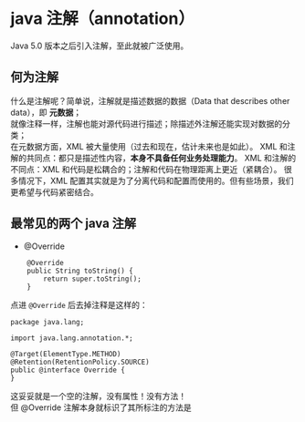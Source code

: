 # java 注解（annotation）
Java 5.0 版本之后引入注解，至此就被广泛使用。

## 何为注解
什么是注解呢？简单说，注解就是描述数据的数据（Data that describes other data），即 **元数据**；     
就像注释一样，注解也能对源代码进行描述；除描述外注解还能实现对数据的分类；        
在元数据方面，XML 被大量使用（过去和现在，估计未来也是如此）。
XML 和注解的共同点：都只是描述性内容，**本身不具备任何业务处理能力**。
XML 和注解的不同点：XML 和代码是松耦合的；注解和代码在物理距离上更近（紧耦合）。
很多情况下，XML 配置其实就是为了分离代码和配置而使用的。但有些场景，我们更希望与代码紧密结合。

## 最常见的两个 java 注解
- @Override
```
    @Override
    public String toString() {
        return super.toString();
    }
```
点进 `@Override` 后去掉注释是这样的：
```
package java.lang;

import java.lang.annotation.*;

@Target(ElementType.METHOD)
@Retention(RetentionPolicy.SOURCE)
public @interface Override {
}
```
这妥妥就是一个空的注解，没有属性！没有方法！  
但 @Override 注解本身就标识了其所标注的方法是
